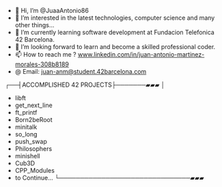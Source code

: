 - 👋 Hi, I’m @JuaaAntonio86
- 👀 I’m interested in the latest technologies, computer science and many other things...
- 🌱 I’m currently learning software development at Fundacion Telefonica 42 Barcelona.
- 💞️ I’m looking forward to learn and become a skilled professional coder. 
- 📫 How to reach me ? www.linkedin.com/in/juan-antonio-martinez-morales-308b8189
- @ Email: juan-anm@student.42barcelona.com

┌──┤ACCOMPLISHED 42 PROJECTS├───────▰▰▰
│
- libft
- get_next_line
- ft_printf
- Born2beRoot
- minitalk
- so_long
- push_swap
- Philosophers
- minishell
- Cub3D
- CPP_Modules
- to Continue...
└───────────────────────────────▰▰▰
<!---
JuaaAntonio86/JuaaAntonio86 is a ✨ special ✨ repository because its `README.md` (this file) appears on your GitHub profile.
You can click the Preview link to take a look at your changes.
--->
